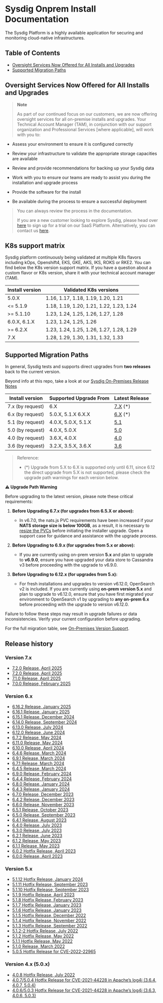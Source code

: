# Sysdig Onprem Install Documentation

The Sysdig Platform is a highly available application for securing and monitoring cloud-native infrastructures.

## Table of Contents
  * [Oversight Services Now Offered for All Installs and Upgrades](#oversight-services-now-offered-for-all-installs-and-upgrades)
  * [Supported Migration Paths](#supported-migration-paths)

## Oversight Services Now Offered for All Installs and Upgrades

> **Note**
>
> As part of our continued focus on our customers, we are now offering oversight services for all on-premise installs and upgrades. Your Technical Account Manager (TAM), in conjunction with our support organization and Professional Services \[where applicable\], will work with you to:

-   Assess your environment to ensure it is configured correctly

-   Review your infrastructure to validate the appropriate storage capacities are available

-   Review and provide recommendations for backing up your Sysdig data

-   Work with you to ensure our teams are ready to assist you during the installation and upgrade process

-   Provide the software for the install

-   Be available during the process to ensure a successful deployment

> You can always review the process in the documentation.
>
> If you are a new customer looking to explore Sysdig, please head over [here](https://sysdig.com/company/freetrial/) to sign up for a trial on our SaaS Platform. Alternatively, you can contact us [here](https://sysdig.com/company/contactus/).

## K8s support matrix

Sysdig platform continuously being validated at multiple K8s flavors including kOps, Openshift4, EKS, GKE, AKS, IKS, ROKS or RKE2. You can find below the K8s version support matrix. If you have a question about a custom flavor or K8s version, share it with your technical account manager (TAM).

| Install version | Validated K8s versions |
|---|---|
| 5.0.X | 1.16, 1.17, 1.18, 1.19, 1.20, 1.21 |
| <= 5.1.9 | 1.18, 1.19, 1.20, 1.21, 1.22, 1.23, 1.24 |
| >= 5.1.10 | 1.23, 1.24, 1.25, 1.26, 1.27, 1.28 |
| 6.0.X, 6.1.X | 1.23, 1.24, 1.25, 1.26 |
| >= 6.2.X | 1.23, 1.24, 1.25, 1.26, 1.27, 1.28, 1.29 |
| 7.X | 1.28, 1.29, 1.30, 1.31, 1.32, 1.33 |


## Supported Migration Paths

In general, Sysdig tests and supports direct upgrades from **two releases** back to the current version.

Beyond info at this repo, take a look at our [Sysdig On-Premises Release Notes](https://docs.sysdig.com/en/docs/release-notes/sysdig-on-premises-release-notes/)


|Install version | Supported Upgrade From | Latest Release |
|---|---|---|
| 7.x (by request) | 6.X | [7.X](7.X) (*)|
| 6.x (by request) | 5.0.X, 5.1.X 6.X.X | [6.X](6.X) (*)|
| 5.1 (by request) | 4.0.X, 5.0.X, 5.1.X | [5.1](5.1) |
| 5.0 (by request) | 4.0.X, 5.0.X | [5.0](5.0) |
| 4.0 (by request) | 3.6.X, 4.0.X | [4.0](4.0) |
| 3.6 (by request) | 3.2.X, 3.5.X, 3.6.X | [3.6](3.6) |
> Reference:
> - (*) Upgrade from 5.X to 6.X is supported only until 6.11, since 6.12 the direct upgrade from 5.X is not supported, please check the upgrade path warnings for each version below.


**⚠️ Upgrade Path Warning**

Before upgrading to the latest version, please note these critical requirements:
1. **Before Upgrading 6.7.x (for upgrades from 6.5.X or above):**
    - In v6.7.0, the nats.js PVC requirements have been increased if your **NATS storage size is below 100GB**, as a result, it is necessary to [resize the PVCs](6.X/6.7.0/docs/09-natsJs-pvc-size-increase.md) before initiating the installer upgrade. Open a support case for guidance and assistance with the upgrade process.

2. **Before Upgrading to 6.9.x (for upgrades from 5.x or above):**
    - If you are currently using on-prem version **5.x** and plan to upgrade to **v6.9.0**, ensure you have upgraded your data store to Cassandra v3 before proceeding with the upgrade to v6.9.0.

3. **Before Upgrading to 6.12.x (for upgrades from 5.x):**
    - For fresh installations and upgrades to version v6.12.0, OpenSearch v2 is included. If you are currently using **on-prem version 5.x** and plan to upgrade to v6.12.0, ensure that you have first migrated your environment to OpenSearch v1 by upgrading to **any on-prem 6.x** before proceeding with the upgrade to version v6.12.0.

Failure to follow these steps may result in upgrade failures or data inconsistencies. Verify your current configuration before upgrading.

For the full migration table, see [On-Premises Version Support](https://docs.sysdig.com/en/administration/sysdig-onprem-release-support/#version-support).

## Release history

### Version 7.x

- [7.2.0 Release, April 2025](https://docs.sysdig.com/en/release-notes/sysdig-on-premises-release-notes/#730-release-may-2025)
- [7.2.0 Release, April 2025](https://docs.sysdig.com/en/release-notes/sysdig-on-premises-release-notes/#720-release-april-2025)
- [7.1.0 Release, April 2025](https://docs.sysdig.com/en/release-notes/sysdig-on-premises-release-notes/#710-release-april-2025)
- [7.0.0 Release, February 2025](https://docs.sysdig.com/en/docs/release-notes/sysdig-on-premises-release-notes/#700-release-february-2025)

### Version 6.x

- [6.16.2 Release, January 2025](https://docs.sysdig.com/en/docs/release-notes/sysdig-on-premises-release-notes/#6162-hotfix-release-january-2025)
- [6.16.1 Release, January 2025](https://docs.sysdig.com/en/docs/release-notes/sysdig-on-premises-release-notes/#6161-release-january-2025)
- [6.15.1 Release, December 2024](https://docs.sysdig.com/en/docs/release-notes/sysdig-on-premises-release-notes/#6151-release-december-2024)
- [6.14.0 Release, September 2024](https://docs.sysdig.com/en/docs/release-notes/sysdig-on-premises-release-notes/#6140-release-september-2024)
- [6.13.0 Release, July 2024](https://docs.sysdig.com/en/docs/release-notes/sysdig-on-premises-release-notes/#6130-release-july-2024)
- [6.12.0 Release, June 2024](https://docs.sysdig.com/en/docs/release-notes/sysdig-on-premises-release-notes/#6120-release-june-2024)
- [6.7.2 Release, May 2024](https://docs.sysdig.com/en/docs/release-notes/sysdig-on-premises-release-notes/#672-hotfix-release-may-2024)
- [6.11.0 Release, May 2024](https://docs.sysdig.com/en/docs/release-notes/sysdig-on-premises-release-notes/#6110-release-may-2024)
- [6.10.0 Release, April 2024](https://docs.sysdig.com/en/docs/release-notes/sysdig-on-premises-release-notes/#6100-release-april-2024)
- [6.4.6 Release, March 2024](https://docs.sysdig.com/en/docs/release-notes/sysdig-on-premises-release-notes/#646-hotfix-release-march-2024)
- [6.9.1 Release, March 2024](https://docs.sysdig.com/en/docs/release-notes/sysdig-on-premises-release-notes/#691-hotfix-release-march-2024)
- [6.7.1 Release, March 2024](https://docs.sysdig.com/en/docs/release-notes/sysdig-on-premises-release-notes/#671-hotfix-release-march-2024)
- [6.4.5 Release, March 2024](https://docs.sysdig.com/en/docs/release-notes/sysdig-on-premises-release-notes/#645-hotfix-release-march-2024)
- [6.9.0 Release, February 2024](https://docs.sysdig.com/en/docs/release-notes/sysdig-on-premises-release-notes/#690-release-february-2024)
- [6.4.4 Release, February 2024](https://docs.sysdig.com/en/docs/release-notes/sysdig-on-premises-release-notes/#644-hotfix-release-february-2024)
- [6.8.0 Release, January 2024](https://docs.sysdig.com/en/docs/release-notes/sysdig-on-premises-release-notes/#680-release-january-2024)
- [6.4.3 Release, January 2024](https://docs.sysdig.com/en/docs/release-notes/sysdig-on-premises-release-notes/#643-hotfix-release-january-2024)
- [6.7.0 Release, December 2023](https://docs.sysdig.com/en/docs/release-notes/sysdig-on-premises-release-notes/#670-release-december-2023)
- [6.4.2 Release, December 2023](https://docs.sysdig.com/en/docs/release-notes/sysdig-on-premises-release-notes/#642-release-december-2023)
- [6.6.0 Release, November 2023](https://docs.sysdig.com/en/docs/release-notes/sysdig-on-premises-release-notes/#660-release-november-2023)
- [6.5.1 Release, October 2023](https://docs.sysdig.com/en/docs/release-notes/sysdig-on-premises-release-notes/#651-hotfix-release-october-2023)
- [6.5.0 Release, September 2023](https://docs.sysdig.com/en/docs/release-notes/sysdig-on-premises-release-notes/#650-release-september-2023)
- [6.4.1 Release, August 2023](https://docs.sysdig.com/en/docs/release-notes/sysdig-on-premises-release-notes/#641-release-august-2023)
- [6.4.0 Release, July 2023](https://docs.sysdig.com/en/docs/release-notes/sysdig-on-premises-release-notes/#640-release-july-2023)
- [6.3.0 Release, July 2023](https://docs.sysdig.com/en/docs/release-notes/sysdig-on-premises-release-notes/#630-release-july-2023)
- [6.2.1 Release, June 2023](https://docs.sysdig.com/en/docs/release-notes/sysdig-on-premises-release-notes/#621-release-june-2023)
- [6.1.2 Release, May 2023](https://docs.sysdig.com/en/docs/release-notes/sysdig-on-premises-release-notes/#612-release-may-2023)
- [6.1.1 Release, May 2023](https://docs.sysdig.com/en/docs/release-notes/sysdig-on-premises-release-notes/#611-release-may-2023)
- [6.0.2 Hotfix Release, April 2023](https://docs.sysdig.com/en/docs/release-notes/sysdig-on-premises-release-notes/#602-hotfix-release-april-2023)
- [6.0.0 Release, April 2023](https://docs.sysdig.com/en/docs/release-notes/sysdig-on-premises-release-notes/#600-release-april-2023)

### Version 5.x

- [5.1.12 Hotfix Release, January 2024](https://docs.sysdig.com/en/docs/release-notes/sysdig-on-premises-release-notes/#5112-hotfix-release-january-2024)
- [5.1.11 Hotfix Release, September 2023](https://docs.sysdig.com/en/docs/release-notes/sysdig-on-premises-release-notes/#5111-hotfix-release-september-2023)
- [5.1.10 Hotfix Release, September 2023](https://docs.sysdig.com/en/docs/release-notes/sysdig-on-premises-release-notes/#5110-hotfix-release-september-2023)
- [5.1.9 Hotfix Release, April 2023](https://docs.sysdig.com/en/docs/release-notes/sysdig-on-premises-release-notes/#519-hotfix-release-april-2023)
- [5.1.8 Hotfix Release, February 2023](https://docs.sysdig.com/en/docs/release-notes/sysdig-on-premises-release-notes/#518-hotfix-release-february-2023)
- [5.1.7 Hotfix Release, January 2023](https://docs.sysdig.com/en/docs/release-notes/sysdig-on-premises-release-notes/#517-hotfix-release-january-2023)
- [5.1.6 Hotfix Release, January 2023](https://docs.sysdig.com/en/docs/release-notes/sysdig-on-premises-release-notes/#516-hotfix-release-january-2023)
- [5.1.5 Hotfix Release, December 2022](https://docs.sysdig.com/en/docs/release-notes/sysdig-on-premises-release-notes/#515-hotfix-release-december-2022)
- [5.1.4 Hotfix Release, November 2022](https://docs.sysdig.com/en/docs/release-notes/sysdig-on-premises-release-notes/#514-hotfix-release-november-2022)
- [5.1.3 Hotfix Release, September 2022](https://docs.sysdig.com/en/docs/release-notes/sysdig-on-premises-release-notes/#513-hotfix-release-september-2022)
- [5.1.2-2 Hotfix Release, July 2022](https://docs.sysdig.com/en/docs/release-notes/sysdig-on-premises-release-notes/#512-2-hotfix-release-july-2022)
- [5.1.2 Hotfix Release, May 2022](https://docs.sysdig.com/en/docs/release-notes/sysdig-on-premises-release-notes/#512-hotfix-release-may-2022)
- [5.1.1 Hotfix Release, May 2022](https://docs.sysdig.com/en/docs/release-notes/sysdig-on-premises-release-notes/#511-hotfix-release-may-2022)
- [5.1.0 Release, March 2022](https://docs.sysdig.com/en/docs/release-notes/sysdig-on-premises-release-notes/#510-release-march-2022)
- [5.0.5 Hotfix Release for CVE-2022-22965](https://docs.sysdig.com/en/docs/release-notes/sysdig-on-premises-release-notes/#505-hotfix-release-for-cve-2022-22965)

### Version 4.x (5.0.x)

- [4.0.8 Hotfix Release, July 2022](https://docs.sysdig.com/en/docs/release-notes/sysdig-on-premises-release-notes/#408-hotfix-release-july-2022)
- [4.0.7/5.0.4 Hotfix Release for CVE-2021-44228 in Apache’s log4j (3.6.4, 4.0.7, 5.0.4)](https://docs.sysdig.com/en/docs/release-notes/sysdig-on-premises-release-notes/#407504-hotfix-release--for-cve-2021-44228-in-apaches-log4j-364-407-504)
- [4.0.6/5.0.3 Hotfix Release for CVE-2021-44228 in Apache’s log4j (3.6.3, 4.0.6, 5.0.3)](https://docs.sysdig.com/en/docs/release-notes/sysdig-on-premises-release-notes/#406503-hotfix-release--for-cve-2021-44228-in-apaches-log4j-363-406-503)
